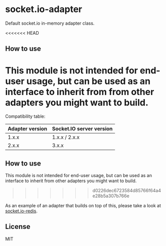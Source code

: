 
# socket.io-adapter

Default socket.io in-memory adapter class.

<<<<<<< HEAD
## How to use

This module is not intended for end-user usage, but can be used as an
interface to inherit from from other adapters you might want to build.
=======
Compatibility table:

| Adapter version | Socket.IO server version |
|-----------------| ------------------------ |
| 1.x.x           | 1.x.x / 2.x.x            |
| 2.x.x           | 3.x.x                    |

## How to use

This module is not intended for end-user usage, but can be used as an
interface to inherit from other adapters you might want to build.
>>>>>>> d0226dec6723584d85766f64a4e28b5a307b766e

As an example of an adapter that builds on top of this, please take a look
at [socket.io-redis](https://github.com/learnboost/socket.io-redis).

## License

MIT
